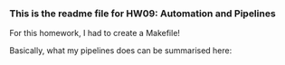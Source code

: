 ### This is the readme file for HW09: Automation and Pipelines

For this homework, I had to create a Makefile! 

Basically, what my pipelines does can be summarised here:




